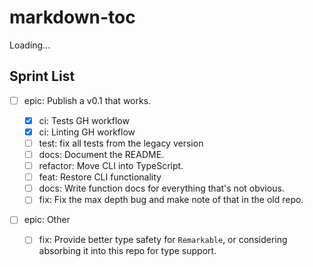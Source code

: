 # markdown-toc

Loading...

## Sprint List

- [ ] epic: Publish a v0.1 that works.

  - [x] ci: Tests GH workflow
  - [x] ci: Linting GH workflow
  - [ ] test: fix all tests from the legacy version
  - [ ] docs: Document the README.
  - [ ] refactor: Move CLI into TypeScript.
  - [ ] feat: Restore CLI functionality
  - [ ] docs: Write function docs for everything that's not obvious.
  - [ ] fix: Fix the max depth bug and make note of that in the old repo.

- [ ] epic: Other
  - [ ] fix: Provide better type safety for `Remarkable`, or considering
        absorbing it into this repo for type support.
